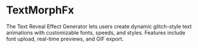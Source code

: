 # TextMorphFx
The Text Reveal Effect Generator lets users create dynamic glitch-style text animations with customizable fonts, speeds, and styles. Features include font upload, real-time previews, and GIF export. 
